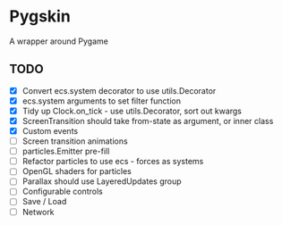 # Pygskin

A wrapper around Pygame


## TODO

* [x] Convert ecs.system decorator to use utils.Decorator
* [x] ecs.system arguments to set filter function
* [x] Tidy up Clock.on_tick - use utils.Decorator, sort out kwargs
* [x] ScreenTransition should take from-state as argument, or inner class
* [x] Custom events
* [ ] Screen transition animations
* [ ] particles.Emitter pre-fill
* [ ] Refactor particles to use ecs - forces as systems
* [ ] OpenGL shaders for particles
* [ ] Parallax should use LayeredUpdates group
* [ ] Configurable controls
* [ ] Save / Load
* [ ] Network
